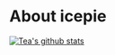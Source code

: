 # About icepie
[![Tea's github stats](https://github-readme-stats.vercel.app/api?username=icepie&show_icons=true)](https://github.com/anuraghazra/github-readme-stats)
